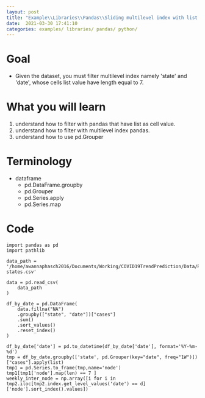 ```yaml
---
layout: post
title: "Example\\Libraries\\Pandas\\Sliding multilevel index with list as value"
date:  2021-03-30 17:41:10 
categories: examples/ libraries/ pandas/ python/
---
```


# Goal
* Given the dataset, you must filter multilevel index namely 'state' and 'date', whose cells list value have 
    length equal to 7.

# What you will learn
1. understand how to filter with pandas that have list as cell value.
2. understand how to filter with multilevel index pandas.
3. understand how to use pd.Grouper

# Terminology
* dataframe
    * pd.DataFrame.groupby
    * pd.Grouper
    * pd.Series.apply
    * pd.Series.map


# Code

```
import pandas as pd
import pathlib

data_path = '/home/awannaphasch2016/Documents/Working/COVID19TrendPrediction/Data/Raw/COVID19Cases/StateLevels/us-states.csv'

data = pd.read_csv(
    data_path 
)  

df_by_date = pd.DataFrame(
    data.fillna("NA")
    .groupby(["state", "date"])["cases"]
    .sum()
    .sort_values()
    .reset_index()
)

df_by_date['date'] = pd.to_datetime(df_by_date['date'], format='%Y-%m-%d')
tmp = df_by_date.groupby(['state', pd.Grouper(key="date", freq="1W")])["cases"].apply(list)
tmp1 = pd.Series.to_frame(tmp,name='node')
tmp1[tmp1['node'].map(len) == 7 ]
weekly_inter_node = np.array([i for i in tmp2.iloc[tmp2.index.get_level_values('date') == d]['node'].sort_index().values])
```
